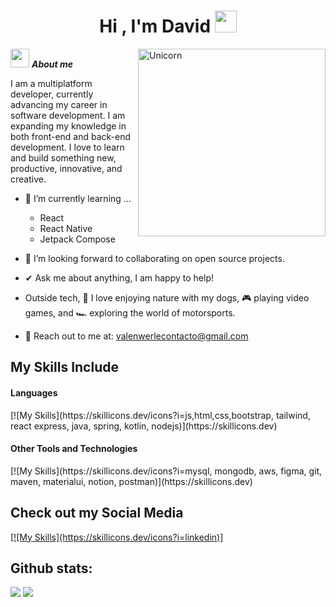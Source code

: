 <h1 align="center"><b>Hi , I'm David </b><img src="https://media.giphy.com/media/hvRJCLFzcasrR4ia7z/giphy.gif" width="35"></h1>
<!--  -->
<img align="right" width=300px alt="Unicorn" src="https://c.tenor.com/GN73MKBawZYAAAAi/busy-cute.gif" />

<img src="https://media.giphy.com/media/ObNTw8Uzwy6KQ/giphy.gif" width="30px">&nbsp;***About me***

I am a multiplatform developer, currently advancing my career in software development. I am expanding my knowledge in both front-end and back-end development. I love to learn and build something new, productive, innovative, and creative.

- 🌱 I’m currently learning ...
  - React
  - React Native
  - Jetpack Compose

- 👯 I’m looking forward to collaborating on open source projects.
- ✔ Ask me about anything, I am happy to help!<br>
- Outside tech, 🌟 I love enjoying nature with my dogs, 🎮 playing video games, and 🏎 exploring the world of motorsports.
- 💌 Reach out to me at: <a href="davidblanco1993@gmail.com">valenwerlecontacto@gmail.com</a>



## My Skills Include

<h4> Languages </h4>
<span> 
 [![My Skills](https://skillicons.dev/icons?i=js,html,css,bootstrap, tailwind, react express, java, spring, kotlin, nodejs)](https://skillicons.dev)
</span>


<h4> Other Tools and Technologies </h4>
<span>
 [![My Skills](https://skillicons.dev/icons?i=mysql, mongodb, aws, figma, git, maven, materialui, notion, postman)](https://skillicons.dev)
</span>

## Check out my Social Media

<a href= "[https://www.instagram.com/valenwerle/?hl=es](https://www.linkedin.com/in/david-menendez-blanco-056a18252/)">
    [![My Skills](https://skillicons.dev/icons?i=linkedin)]
</a>
<h2>Github stats:</h2> 

[![](https://github-readme-stats.vercel.app/api?username=DavCode46&show_icons=true&theme=tokyonight&hide_border=true&locale=en)](https://github.com/DavCode46)
[![](https://github-readme-streak-stats.herokuapp.com/?user=DavCode46&theme=material-palenight)](https://github.com/DavCode46)
</div>

